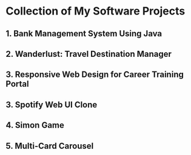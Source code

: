# Collection of My Software Projects

 ## 1. **Bank Management System Using Java**
 ## 2. **Wanderlust: Travel Destination Manager**
 ## 3. **Responsive Web Design for Career Training Portal**
 ## 3. **Spotify Web UI Clone**
 ## 4. **Simon Game**
 ## 5. **Multi-Card Carousel**

